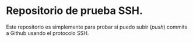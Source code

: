 # Repositorio de prueba SSH.

Este repositorio es simplemente para probar si puedo subir (*push*) commits a Github usando el protocolo SSH.

